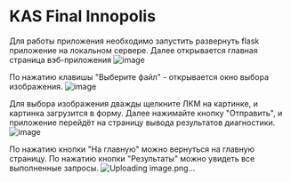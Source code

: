 # KAS Final Innopolis

Для работы приложения необходимо запустить развернуть flask приложение на локальном сервере. 
Далее открывается главная страница вэб-приложения
![image](https://github.com/qdralex/111/assets/139399510/b54827c0-a2e6-4e6c-b32b-e9d370be6e57)

По нажатию клавишы "Выберите файл" - открывается окно выбора изображения.
![image](https://github.com/qdralex/111/assets/139399510/488e4ad0-0677-45fe-8795-e85026c45245)

Для выбора изображения дважды щелкните ЛКМ на картинке, и картинка загрузится в форму.
Далее нажимайте кнопку "Отправить", и приложение перейдёт на страницу вывода результатов диагностики.
![image](https://github.com/qdralex/111/assets/139399510/7bc93ad8-d258-4664-af09-e056926add5b)

По нажатию кнопки "На главную" можно вернуться на главную страницу.
По нажатию кнопки "Результаты" можно увидеть все выполненные запросы.
![Uploading image.png…]()
